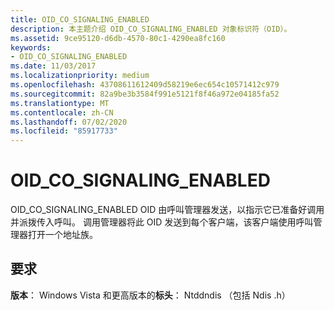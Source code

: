 ```yaml
---
title: OID_CO_SIGNALING_ENABLED
description: 本主题介绍 OID_CO_SIGNALING_ENABLED 对象标识符（OID）。
ms.assetid: 9ce95120-d6db-4570-80c1-4290ea8fc160
keywords:
- OID_CO_SIGNALING_ENABLED
ms.date: 11/03/2017
ms.localizationpriority: medium
ms.openlocfilehash: 43708611612409d58219e6ec654c10571412c979
ms.sourcegitcommit: 82a9be3b3584f991e5121f8f46a972e04185fa52
ms.translationtype: MT
ms.contentlocale: zh-CN
ms.lasthandoff: 07/02/2020
ms.locfileid: "85917733"
---
```

# <a name="oid_co_signaling_enabled"></a>OID_CO_SIGNALING_ENABLED

OID_CO_SIGNALING_ENABLED OID 由呼叫管理器发送，以指示它已准备好调用并派拨传入呼叫。 调用管理器将此 OID 发送到每个客户端，该客户端使用呼叫管理器打开一个地址族。

## <a name="requirements"></a>要求

**版本**： Windows Vista 和更高版本的**标头**： Ntddndis （包括 Ndis .h）

